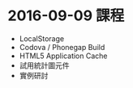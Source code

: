 # 2016-09-09 課程
- LocalStorage
- Codova / Phonegap Build
- HTML5 Application Cache
- 試用統計圖元件
- 實例研討
